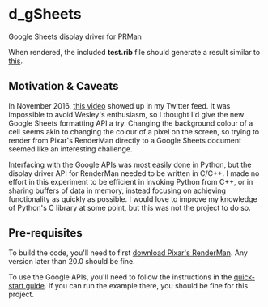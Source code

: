 # d_gSheets

Google Sheets display driver for PRMan

When rendered, the included **test.rib** file should generate a result similar to [this](https://docs.google.com/spreadsheets/d/1FA1GADPNNjoPwtmtB5LgU7PvJPA6BhY2k_T1vgudpIs).

## Motivation & Caveats

In November 2016, [this video](https://www.youtube.com/watch?v=86q5TMzvRqo) showed up in my Twitter feed. It was impossible to avoid Wesley's enthusiasm, so I thought I'd give the new Google Sheets formatting API a try. Changing the background colour of a cell seems akin to changing the colour of a pixel on the screen, so trying to render from Pixar's RenderMan directly to a Google Sheets document seemed like an interesting challenge.

Interfacing with the Google APIs was most easily done in Python, but the display driver API for RenderMan needed to be written in C/C++. I made no effort in this experiment to be efficient in invoking Python from C++, or in sharing buffers of data in memory, instead focusing on achieving functionality as quickly as possible. I would love to improve my knowledge of Python's C library at some point, but this was not the project to do so.

## Pre-requisites

To build the code, you'll need to first [download Pixar's RenderMan](https://renderman.pixar.com/view/get-renderman). Any version later than 20.0 should be fine.

To use the Google APIs, you'll need to follow the instructions in the [quick-start guide](https://developers.google.com/sheets/api/quickstart/python). If you can run the example there, you should be fine for this project.

